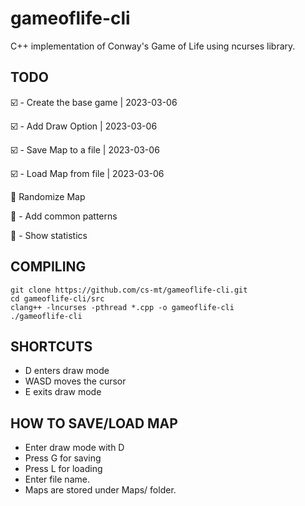 # gameoflife-cli
C++ implementation of Conway's Game of Life using ncurses library.

## TODO

:ballot_box_with_check: - Create the base game | 2023-03-06

:ballot_box_with_check: - Add Draw Option | 2023-03-06

:ballot_box_with_check: - Save Map to a file | 2023-03-06

:ballot_box_with_check: - Load Map from file | 2023-03-06

:black_square_button: Randomize Map

:black_square_button: - Add common patterns

:black_square_button: - Show statistics

## COMPILING

```
git clone https://github.com/cs-mt/gameoflife-cli.git
cd gameoflife-cli/src
clang++ -lncurses -pthread *.cpp -o gameoflife-cli
./gameoflife-cli
```

## SHORTCUTS

* D enters draw mode
* WASD moves the cursor
* E exits draw mode

## HOW TO SAVE/LOAD MAP 

* Enter draw mode with D
* Press G for saving
* Press L for loading 
* Enter file name.
* Maps are stored under Maps/ folder.

